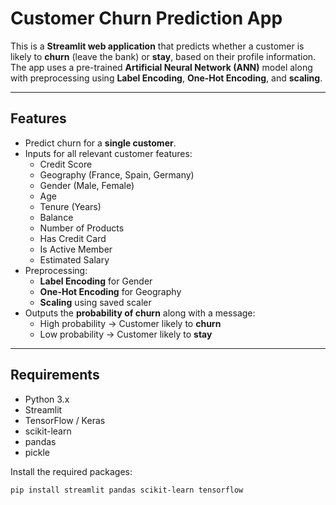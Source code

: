 # Customer Churn Prediction App

This is a **Streamlit web application** that predicts whether a customer is likely to **churn** (leave the bank) or **stay**, based on their profile information. The app uses a pre-trained **Artificial Neural Network (ANN)** model along with preprocessing using **Label Encoding**, **One-Hot Encoding**, and **scaling**.

---

## Features

- Predict churn for a **single customer**.
- Inputs for all relevant customer features:
  - Credit Score
  - Geography (France, Spain, Germany)
  - Gender (Male, Female)
  - Age
  - Tenure (Years)
  - Balance
  - Number of Products
  - Has Credit Card
  - Is Active Member
  - Estimated Salary
- Preprocessing:
  - **Label Encoding** for Gender
  - **One-Hot Encoding** for Geography
  - **Scaling** using saved scaler
- Outputs the **probability of churn** along with a message:
  - High probability → Customer likely to **churn**
  - Low probability → Customer likely to **stay**

---

## Requirements

- Python 3.x
- Streamlit
- TensorFlow / Keras
- scikit-learn
- pandas
- pickle

Install the required packages:

```bash
pip install streamlit pandas scikit-learn tensorflow
